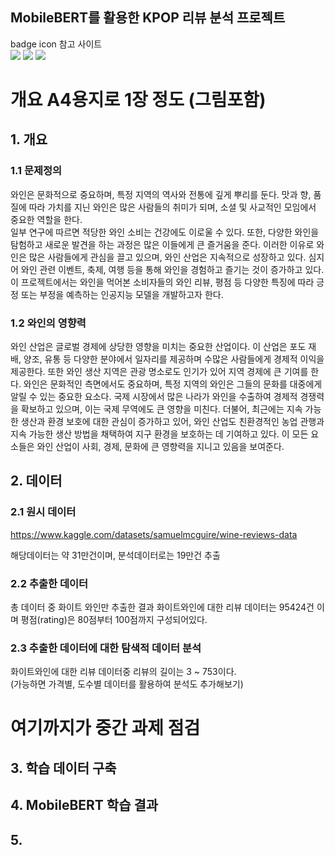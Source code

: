 ## MobileBERT를 활용한 KPOP 리뷰 분석 프로젝트
badge icon 참고 사이트<br>
<img src="https://img.shields.io/badge/python-%233776AB.svg?&style=for-the-badge&logo=python&logoColor=white" />
<img src="https://img.shields.io/badge/pytorch-%23EE4C2C.svg?&style=for-the-badge&logo=pytorch&logoColor=white" />
<img src="https://img.shields.io/badge/pycharm-%23000000.svg?&style=for-the-badge&logo=pycharm&logoColor=white" />


# 개요 A4용지로 1장 정도 (그림포함)

## 1. 개요
<!--
### 1.1 문제정의
한류 열풍은 코로나 펜데믹을 계기로 더욱 확산되고 있다. <br>
그 중심에는 KPOP이 주요한 역할을 했는데, <br>
전 세계적으로 KPOP의 시장 규모는 ~~~조 원이며 지속적으로 성장하고 있다.
[[1](https://www.joongang.co.kr/article/25037728#home)]
이 프로젝트에서는 KPOP의 영향력을 데이터로 분석해보기 위해서 글로벌 최대의 온라인 포럼 중 하나인 reddit에서 KPOP과 관련된 반응을 분석해 보고자 한다.
-->
<!-- 와인은.... -->
### 1.1 문제정의
와인은 문화적으로 중요하며, 특정 지역의 역사와 전통에 깊게 뿌리를 둔다. 
맛과 향, 품질에 따라 가치를 지닌 와인은 많은 사람들의 취미가 되며, 소셜 및 사교적인 모임에서 중요한 역할을 한다. <br>
일부 연구에 따르면 적당한 와인 소비는 건강에도 이로울 수 있다. 
또한, 다양한 와인을 탐험하고 새로운 발견을 하는 과정은 많은 이들에게 큰 즐거움을 준다.
이러한 이유로 와인은 많은 사람들에게 관심을 끌고 있으며, 와인 산업은 지속적으로 성장하고 있다. 
심지어 와인 관련 이벤트, 축제, 여행 등을 통해 와인을 경험하고 즐기는 것이 증가하고 있다.
이 프로젝트에서는 와인을 먹어본 소비자들의 와인 리뷰, 평점 등 다양한 특징에 따라 긍정 또는 부정을 예측하는 인공지능 모델을 개발하고자 한다.

<!--
### 1.2 KPOP 영향력
KPOP은 우리나라의 강력한 정보통신 인프라와 결합하여, 비대면 공연, 온라인 이벤트 등등의 온라인 기반 산업이 점차 확대되고 있다. 따라서 온라인 상에서 발생하는 다양한 리뷰를 분석하여 KPOP 산업의 발전 방향을 수립하는 것이 매우 중요한 과제일 것이다. <br>
한 영구에 따르면 ~~~
-->

### 1.2 와인의 영향력
와인 산업은 글로벌 경제에 상당한 영향을 미치는 중요한 산업이다.
이 산업은 포도 재배, 양조, 유통 등 다양한 분야에서 일자리를 제공하며 수많은 사람들에게 경제적 이익을 제공한다. 
또한 와인 생산 지역은 관광 명소로도 인기가 있어 지역 경제에 큰 기여를 한다.
와인은 문화적인 측면에서도 중요하며, 특정 지역의 와인은 그들의 문화를 대중에게 알릴 수 있는 중요한 요소다.
국제 시장에서 많은 나라가 와인을 수출하여 경제적 경쟁력을 확보하고 있으며, 이는 국제 무역에도 큰 영향을 미친다.
더불어, 최근에는 지속 가능한 생산과 환경 보호에 대한 관심이 증가하고 있어, 와인 산업도 친환경적인 농업 관행과 지속 가능한 생산 방법을 채택하여 지구 환경을 보호하는 데 기여하고 있다. 
이 모든 요소들은 와인 산업이 사회, 경제, 문화에 큰 영향력을 지니고 있음을 보여준다.


## 2. 데이터

### 2.1 원시 데이터
https://www.kaggle.com/datasets/samuelmcguire/wine-reviews-data

해당데이터는 약 31만건이며, 분석데이터로는 19만건 추출

<!-- 
데이터에 대한 소개 (링크)
기본적인 정보 : 어떠한 데이터인지, 총 데이터 건 수
-->

### 2.2 추출한 데이터
총 데이터 중 화이트 와인만 추출한 결과 화이트와인에 대한 리뷰 데이터는
95424건 이며 평점(rating)은 80점부터 100점까지 구성되어있다.

<!--
대량의 데이터에서 관심 영역을 추출한다. (5만 ~ 10만건) 최소 2만건
-->

### 2.3 추출한 데이터에 대한 탐색적 데이터 분석

화이트와인에 대한 리뷰 데이터중 리뷰의 길이는 3 ~ 753이다. <br>
(가능하면 가격별, 도수별 데이터를 활용하여 분석도 추가해보기)



<!--
1~5점 척도인 경우에는 분포 리뷰 문장의 길이 <br>
연도별, 장소별 등등 <br>
데이터의 부가정보를 바탕으로 데이터를 탐색 ( pandas, matplotlib)
-->

# 여기까지가 중간 과제 점검
## 3. 학습 데이터 구축
## 4. MobileBERT 학습 결과
## 5. 